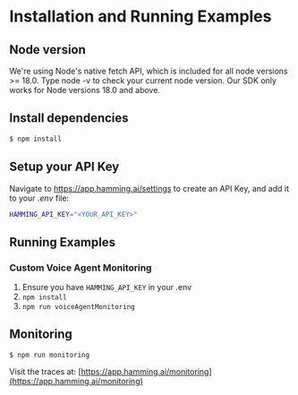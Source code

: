 # Installation and Running Examples

## Node version

We're using Node's native fetch API, which is included for all node versions >= 18.0. Type node -v to check your current node version. Our SDK only works for Node versions 18.0 and above.

## Install dependencies

```bash
$ npm install
```

## Setup your API Key

Navigate to https://app.hamming.ai/settings to create an API Key, and add it to your _.env_ file:

```bash
HAMMING_API_KEY="<YOUR_API_KEY>"
```

## Running Examples

### Custom Voice Agent Monitoring
1. Ensure you have `HAMMING_API_KEY` in your .env
2. `npm install`
3. `npm run voiceAgentMonitoring`


## Monitoring

```
$ npm run monitoring
```

Visit the traces at: [https://app.hamming.ai/monitoring](https://app.hamming.ai/monitoring)

